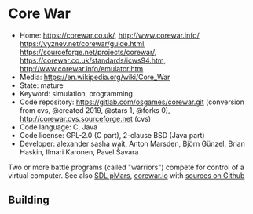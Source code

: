 # Core War

- Home: https://corewar.co.uk/, http://www.corewar.info/, https://vyznev.net/corewar/guide.html, https://sourceforge.net/projects/corewar/, https://corewar.co.uk/standards/icws94.htm, http://www.corewar.info/emulator.htm
- Media: https://en.wikipedia.org/wiki/Core_War
- State: mature
- Keyword: simulation, programming
- Code repository: https://gitlab.com/osgames/corewar.git (conversion from cvs, @created 2019, @stars 1, @forks 0), http://corewar.cvs.sourceforge.net (cvs)
- Code language: C, Java
- Code license: GPL-2.0 (C part), 2-clause BSD (Java part)
- Developer: alexander sasha wait, Anton Marsden, Björn Günzel, Brian Haskin, Ilmari Karonen, Pavel Šavara

Two or more battle programs (called "warriors") compete for control of a virtual computer.
See also [SDL pMars](https://corewar.co.uk/pihlaja/pmars-sdl/index.htm), [corewar.io](https://web.archive.org/web/20221207003345/https://www.corewar.io/) with [sources on Github](https://github.com/corewar/corewar)

## Building
